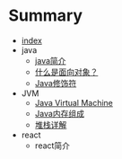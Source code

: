 # Summary

* [index](README.md)
* java
  - [java简介](java/jianjie.md)
  - [什么是面向对象？](java/oop.md)
  - [Java修饰符](java/decorate.md)
* JVM
  - [Java Virtual Machine](jvm/jvm.md)
  - [Java内存组成](jvm/jvmMemory.md)
  - [堆栈详解](jvm/deap&stack.md)
* react
  - react简介
